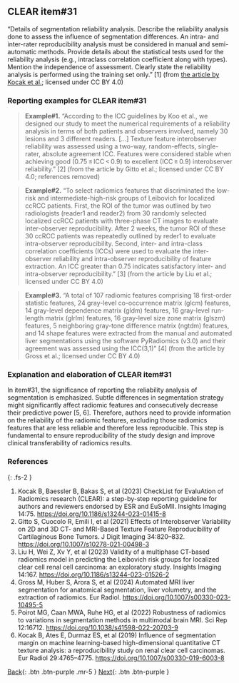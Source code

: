 ## CLEAR item#31


“Details of segmentation reliability analysis. Describe the reliability analysis done to assess the influence of segmentation differences. An intra- and inter-rater reproducibility analysis must be considered in manual and semi-automatic methods. Provide details about the statistical tests used for the reliability analysis (e.g., intraclass correlation coefficient along with types). Mention the independence of assessment. Clearly state the reliability analysis is performed using the training set only.”  [1] (from [the article by Kocak et al.](https://insightsimaging.springeropen.com/articles/10.1186/s13244-023-01415-8); licensed under CC BY 4.0)


### Reporting examples for CLEAR item#31

> **Example#1.** “According to the ICC guidelines by Koo et al., we designed our study to meet the numerical requirements of a reliability analysis in terms of both patients and observers involved, namely 30 lesions and 3 different readers. […] Texture feature interobserver reliability was assessed using a two-way, random-effects, single-rater, absolute agreement ICC. Features were considered stable when achieving good (0.75 ≤ ICC < 0.9) to excellent (ICC ≥ 0.9) interobserver reliability.” [2] (from the article by Gitto et al.; licensed under CC BY 4.0; references removed)

> **Example#2.** “To select radiomics features that discriminated the low-risk and intermediate-high-risk groups of Leibovich for localized ccRCC patients. First, the ROI of the tumor was outlined by two radiologists (reader1 and reader2) from 30 randomly selected localized ccRCC patients with three-phase CT images to evaluate inter-observer reproducibility. After 2 weeks, the tumor ROI of these 30 ccRCC patients was repeatedly outlined by reder1 to evaluate intra-observer reproducibility. Second, inter- and intra-class correlation coefficients (ICCs) were used to evaluate the inter-observer reliability and intra-observer reproducibility of feature extraction. An ICC greater than 0.75 indicates satisfactory inter- and intra-observer reproducibility.” [3] (from the article by Liu et al.; licensed under CC BY 4.0)

> **Example#3.** “A total of 107 radiomic features comprising 18 first-order statistic features, 24 gray-level co-occurrence matrix (glcm) features, 14 gray-level dependence matrix (gldm) features, 16 gray-level run-length matrix (glrlm) features, 16 gray-level size zone matrix (glszm) features, 5 neighboring gray-tone difference matrix (ngtdm) features, and 14 shape features were extracted from the manual and automated liver segmentations using the software PyRadiomics (v3.0) and their agreement was assessed using the ICC(3,1)” [4] (from the article by Gross et al.; licensed under CC BY 4.0)


### Explanation and elaboration of CLEAR item#31

In item#31, the significance of reporting the reliability analysis of segmentation is emphasized. Subtle differences in segmentation strategy might significantly affect radiomic features and consecutively decrease their predictive power [5, 6]. Therefore, authors need to provide information on the reliability of the radiomic features, excluding those radiomics features that are less reliable and therefore less reproducible. This step is fundamental to ensure reproducibility of the study design and improve clinical transferability of radiomics results.

### References

{: .fs-2 }

1. 	Kocak B, Baessler B, Bakas S, et al (2023) CheckList for EvaluAtion of Radiomics research (CLEAR): a step-by-step reporting guideline for authors and reviewers endorsed by ESR and EuSoMII. Insights Imaging 14:75. https://doi.org/10.1186/s13244-023-01415-8
2. 	Gitto S, Cuocolo R, Emili I, et al (2021) Effects of Interobserver Variability on 2D and 3D CT- and MRI-Based Texture Feature Reproducibility of Cartilaginous Bone Tumors. J Digit Imaging 34:820–832. https://doi.org/10.1007/s10278-021-00498-3
3. 	Liu H, Wei Z, Xv Y, et al (2023) Validity of a multiphase CT-based radiomics model in predicting the Leibovich risk groups for localized clear cell renal cell carcinoma: an exploratory study. Insights Imaging 14:167. https://doi.org/10.1186/s13244-023-01526-2
4. 	Gross M, Huber S, Arora S, et al (2024) Automated MRI liver segmentation for anatomical segmentation, liver volumetry, and the extraction of radiomics. Eur Radiol. https://doi.org/10.1007/s00330-023-10495-5
5. 	Poirot MG, Caan MWA, Ruhe HG, et al (2022) Robustness of radiomics to variations in segmentation methods in multimodal brain MRI. Sci Rep 12:16712. https://doi.org/10.1038/s41598-022-20703-9
6. 	Kocak B, Ates E, Durmaz ES, et al (2019) Influence of segmentation margin on machine learning-based high-dimensional quantitative CT texture analysis: a reproducibility study on renal clear cell carcinomas. Eur Radiol 29:4765–4775. https://doi.org/10.1007/s00330-019-6003-8





[Back](https://radiomic.github.io/CLEAR-E3/docs/Item2.html){: .btn .btn-purple .mr-5 }
[Next](https://radiomic.github.io/CLEAR-E3/docs/Item4.html){: .btn .btn-purple   }
